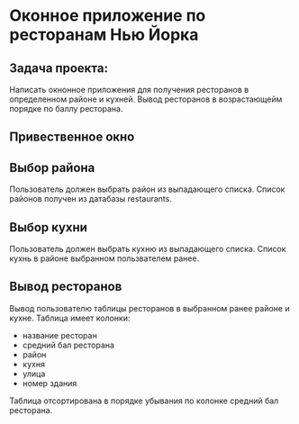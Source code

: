 # Оконное приложение по ресторанам Нью Йорка
## Задача проекта:

Написать окнонное приложения для получения ресторанов в определенном районе и кухней.
Вывод ресторанов в возрастающейм порядке по баллу ресторана.

## Привественное окно

## Выбор района
Пользователь должен выбрать район из выпадающего списка.
Список районов получен из датабазы restaurants.

## Выбор кухни
Пользователь должен выбрать кухню из выпадающего списка.
Список кухнь в районе выбранном пользвателем ранее.

## Вывод ресторанов
Вывод пользователю таблицы ресторанов в выбранном ранее районе и кухне.
Таблица имеет колонки:
- название ресторан
- средний бал ресторана
- район 
- кухня
- улица
- номер здания

Таблица отсортирована в порядке убывания по колонке средний бал ресторана.